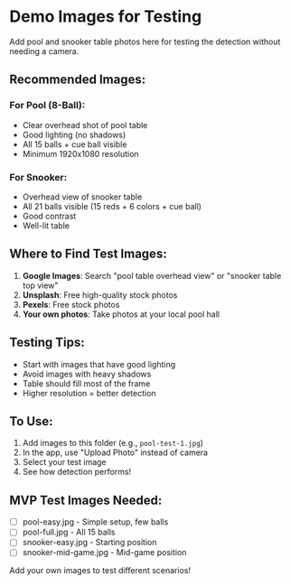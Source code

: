 # Demo Images for Testing

Add pool and snooker table photos here for testing the detection without needing a camera.

## Recommended Images:

### For Pool (8-Ball):
- Clear overhead shot of pool table
- Good lighting (no shadows)
- All 15 balls + cue ball visible
- Minimum 1920x1080 resolution

### For Snooker:
- Overhead view of snooker table
- All 21 balls visible (15 reds + 6 colors + cue ball)
- Good contrast
- Well-lit table

## Where to Find Test Images:

1. **Google Images**: Search "pool table overhead view" or "snooker table top view"
2. **Unsplash**: Free high-quality stock photos
3. **Pexels**: Free stock photos
4. **Your own photos**: Take photos at your local pool hall

## Testing Tips:

- Start with images that have good lighting
- Avoid images with heavy shadows
- Table should fill most of the frame
- Higher resolution = better detection

## To Use:

1. Add images to this folder (e.g., `pool-test-1.jpg`)
2. In the app, use "Upload Photo" instead of camera
3. Select your test image
4. See how detection performs!

## MVP Test Images Needed:

- [ ] pool-easy.jpg - Simple setup, few balls
- [ ] pool-full.jpg - All 15 balls
- [ ] snooker-easy.jpg - Starting position
- [ ] snooker-mid-game.jpg - Mid-game position

Add your own images to test different scenarios!
